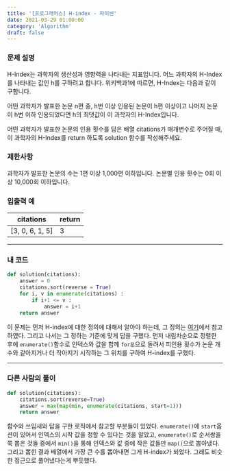 ```yaml
---
title: '[프로그래머스] H-index - 파이썬'
date: 2021-03-29 01:00:00
category: 'Algorithm'
draft: false
---
```


### 문제 설명

H-Index는 과학자의 생산성과 영향력을 나타내는 지표입니다. 어느 과학자의 H-Index를 나타내는 값인 h를 구하려고 합니다. 위키백과1에 따르면, H-Index는 다음과 같이 구합니다.

어떤 과학자가 발표한 논문 n편 중, h번 이상 인용된 논문이 h편 이상이고 나머지 논문이 h번 이하 인용되었다면 h의 최댓값이 이 과학자의 H-Index입니다.

어떤 과학자가 발표한 논문의 인용 횟수를 담은 배열 citations가 매개변수로 주어질 때, 이 과학자의 H-Index를 return 하도록 solution 함수를 작성해주세요.

### 제한사항

과학자가 발표한 논문의 수는 1편 이상 1,000편 이하입니다.
논문별 인용 횟수는 0회 이상 10,000회 이하입니다.

### 입출력 예

| citations       | return |
| --------------- | ------ |
| [3, 0, 6, 1, 5] | 3      |

---

### 내 코드

```python
def solution(citations):
    answer = 0
    citations.sort(reverse = True)
    for i, v in enumerate(citations) :
        if i+1 <= v :
            answer = i+1
    return answer
```

이 문제는 먼저 H-index에 대한 정의에 대해서 알아야 하는데, 그 정의는 [여기](https://www.ibric.org/myboard/read.php?Board=news&id=270333)에서 참고하였다. 그리고 나서는 그 정하는 기준에 맞게 답을 구했다. 먼저 내림차순으로 정렬한 후에 `enumerate()`함수로 인덱스와 값을 함께 `for문`으로 돌려서 피인용 횟수가 논문 개수와 같아지거나 더 작아지기 시작하는 그 위치를 구하여 H-index를 구했다.

---

### 다른 사람의 풀이

```python
def solution(citations):
    citations.sort(reverse=True)
    answer = max(map(min, enumerate(citations, start=1)))
    return answer
```

함수와 쓰임새와 답을 구한 로직에서 참고할 부분들이 있었다. `enumerate()`에 `start`옵션이 있어서 인덱스의 시작 값을 정할 수 있다는 것을 알았고, `enumerate()`로 순서쌍을 쭉 뽑은 것들 중에서 `min()`을 통해 인덱스와 값 중에 작은 값들만 `map()`으로 뽑아냈다. 그리고 뽑힌 결과 배열에서 가장 큰 수를 뽑아내면 그게 H-index가 되었다. 그래도 비슷한 접근으로 풀어냈다는게 뿌듯했다.
